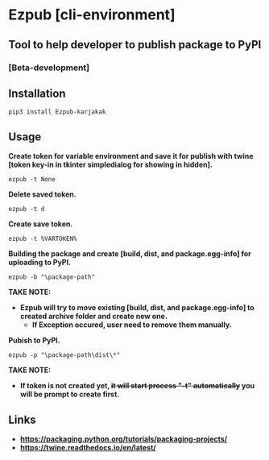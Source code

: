 # Ezpub [cli-environment]
## Tool to help developer to publish package to PyPI
### [Beta-development]

## Installation
```
pip3 install Ezpub-karjakak
```
## Usage
**Create token for variable environment and save it for publish with twine [token key-in in tkinter simpledialog for showing in hidden].**
```
ezpub -t None
```
**Delete saved token.**
```
ezpub -t d
```
**Create save token.**
```
ezpub -t %VARTOKEN%
```
**Building the package and create [build, dist, and package.egg-info] for uploading to PyPI.**  
```
ezpub -b "\package-path"
```
**TAKE NOTE:**
* **Ezpub will try to move existing [build, dist, and package.egg-info] to created archive folder and create new one.**
    * **If Exception occured, user need to remove them manually.**   

**Pubish to PyPI.**
```
ezpub -p "\package-path\dist\*"
```
**TAKE NOTE:**
* **If token is not created yet, ~~it will start process "-t" automatically~~ you will be prompt to create first.**

## Links
* **https://packaging.python.org/tutorials/packaging-projects/**
* **https://twine.readthedocs.io/en/latest/**